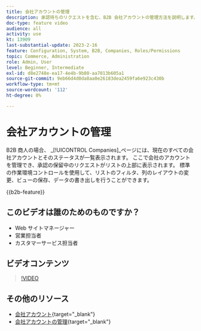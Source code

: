 ```yaml
---
title: 会社アカウントの管理
description: 承認待ちのリクエストを含む、B2B 会社アカウントの管理方法を説明します。
doc-type: feature video
audience: all
activity: use
kt: 13909
last-substantial-update: 2023-2-16
feature: Configuration, System, B2B, Companies, Roles/Permissions
topic: Commerce, Administration
role: Admin, User
level: Beginner, Intermediate
exl-id: d8e2748e-ea17-4e4b-9b80-aa7013b605a1
source-git-commit: 9eb66d4d0da8aa0e26183dea2459fa6e923c430b
workflow-type: tm+mt
source-wordcount: '112'
ht-degree: 0%

---
```


# 会社アカウントの管理

B2B 商人の場合、 _[!UICONTROL Companies]_ページには、現在のすべての会社アカウントとそのステータスが一覧表示されます。 ここで会社のアカウントを管理でき、承認の保留中のリクエストがリストの上部に表示されます。 標準の作業環境コントロールを使用して、リストのフィルタ、列のレイアウトの変更、ビューの保存、データの書き出しを行うことができます。

{{b2b-feature}}

## このビデオは誰のためのものですか？

- Web サイトマネージャー
- 営業担当者
- カスタマーサービス担当者

## ビデオコンテンツ

>[!VIDEO](https://video.tv.adobe.com/v/344447?quality=12&learn=on)

## その他のリソース

- [会社アカウント](https://experienceleague.adobe.com/docs/commerce-admin/b2b/companies/account-companies.html){target="_blank"}
- [会社アカウントの管理](https://experienceleague.adobe.com/docs/commerce-admin/b2b/companies/account-company-manage.html){target="_blank"}
